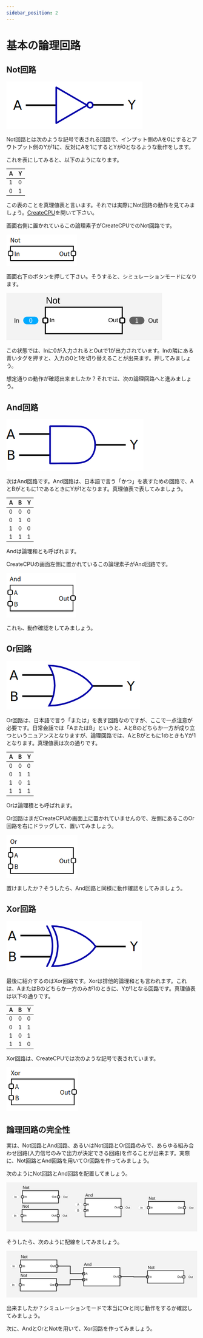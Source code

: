 ```yaml
---
sidebar_position: 2
---
```

# 基本の論理回路

## Not回路
![](./not.png)

Not回路とは次のような記号で表される回路で、インプット側のAを0にするとアウトプット側のYが1に、反対にAを1にするとYが0となるような動作をします。

これを表にしてみると、以下のようになります。

| A | Y |
| - | - |
| 1 | 0 |
| 0 | 1 |

この表のことを真理値表と言います。それでは実際にNot回路の動作を見てみましょう。[CreateCPU](https://create-cpu.pages.dev/)を開いて下さい。

画面右側に置かれているこの論理素子がCreateCPUでのNot回路です。

![](./CreateCPU_not.png)

画面右下のボタンを押して下さい。そうすると、シミュレーションモードになります。

![](./CreateCPU_not2.png)

この状態では、Inに0が入力されるとOutで1が出力されています。Inの隣にある青いタグを押すと、入力の0と1を切り替えることが出来ます。押してみましょう。

想定通りの動作が確認出来ましたか？それでは、次の論理回路へと進みましょう。

## And回路
![](./and.png)

次はAnd回路です。And回路は、日本語で言う「かつ」を表すための回路で、AとBがともに1であるときにYが1となります。真理値表で表してみましょう。

| A | B | Y |
| - | - | - |
| 0 | 0 | 0 |
| 0 | 1 | 0 |
| 1 | 0 | 0 |
| 1 | 1 | 1 |

Andは論理和とも呼ばれます。

CreateCPUの画面左側に置かれているこの論理素子がAnd回路です。

![](./CreateCPU_and.png)

これも、動作確認をしてみましょう。

## Or回路
![](./or.png)

Or回路は、日本語で言う「または」を表す回路なのですが、ここで一点注意が必要です。日常会話では「AまたはB」というと、AとBのどちらか一方が成り立つというニュアンスとなりますが、論理回路では、AとBがともに1のときもYが1となります。真理値表は次の通りです。

| A | B | Y |
| - | - | - |
| 0 | 0 | 0 |
| 0 | 1 | 1 |
| 1 | 0 | 1 |
| 1 | 1 | 1 |

Orは論理積とも呼ばれます。

Or回路はまだCreateCPUの画面上に置かれていませんので、左側にあるこのOr回路を右にドラッグして、置いてみましょう。

![](./CreateCPU_or.png)

置けましたか？そうしたら、And回路と同様に動作確認をしてみましょう。

## Xor回路
![](./xor.png)

最後に紹介するのはXor回路です。Xorは排他的論理和とも言われます。これは、AまたはBのどちらか一方のみが1のときに、Yが1となる回路です。真理値表は以下の通りです。

| A | B | Y |
| - | - | - |
| 0 | 0 | 0 |
| 0 | 1 | 1 |
| 1 | 0 | 1 |
| 1 | 1 | 0 |

Xor回路は、CreateCPUでは次のような記号で表されています。

![](./CreateCPU_xor.png)

## 論理回路の完全性
実は、Not回路とAnd回路、あるいはNot回路とOr回路のみで、あらゆる組み合わせ回路(入力信号のみで出力が決定できる回路)を作ることが出来ます。実際に、Not回路とAnd回路を用いてOr回路を作ってみましょう。

次のようにNot回路とAnd回路を配置してましょう。

![](./CreateCPU_and_not.png)

そうしたら、次のように配線をしてみましょう。

![](./CreateCPU_and_not_wired.png)

出来ましたか？シミュレーションモードで本当にOrと同じ動作をするか確認してみましょう。

次に、AndとOrとNotを用いて、Xor回路を作ってみましょう。
